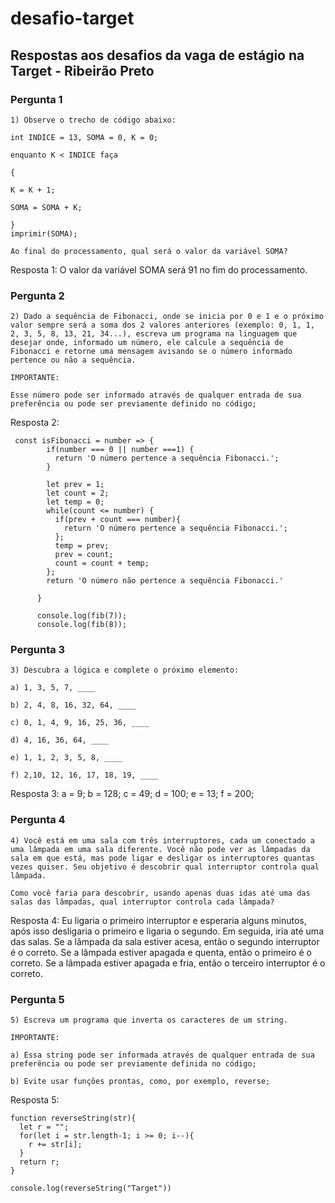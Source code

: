 # desafio-target
## Respostas aos desafios da vaga de estágio na Target - Ribeirão Preto

### Pergunta 1
```
1) Observe o trecho de código abaixo:

int INDICE = 13, SOMA = 0, K = 0;

enquanto K < INDICE faça

{

K = K + 1;

SOMA = SOMA + K;

}
imprimir(SOMA);

Ao final do processamento, qual será o valor da variável SOMA?
```
 Resposta 1: O valor da variável SOMA será 91 no fim do processamento.

### Pergunta 2
```
2) Dado a sequência de Fibonacci, onde se inicia por 0 e 1 e o próximo valor sempre será a soma dos 2 valores anteriores (exemplo: 0, 1, 1, 2, 3, 5, 8, 13, 21, 34...), escreva um programa na linguagem que desejar onde, informado um número, ele calcule a sequência de Fibonacci e retorne uma mensagem avisando se o número informado pertence ou não a sequência.

IMPORTANTE:

Esse número pode ser informado através de qualquer entrada de sua preferência ou pode ser previamente definido no código;
```

Resposta 2: 
```
 const isFibonacci = number => {
        if(number === 0 || number ===1) {
          return 'O número pertence a sequência Fibonacci.';
        }

        let prev = 1;
        let count = 2;
        let temp = 0;
        while(count <= number) {
          if(prev + count === number){
            return 'O número pertence a sequência Fibonacci.';
          };
          temp = prev;
          prev = count;
          count = count + temp;
        };
        return 'O número não pertence a sequência Fibonacci.'
         
      }

      console.log(fib(7));
      console.log(fib(8));
```
### Pergunta 3 
```
3) Descubra a lógica e complete o próximo elemento:

a) 1, 3, 5, 7, ____

b) 2, 4, 8, 16, 32, 64, ____

c) 0, 1, 4, 9, 16, 25, 36, ____

d) 4, 16, 36, 64, ____

e) 1, 1, 2, 3, 5, 8, ____

f) 2,10, 12, 16, 17, 18, 19, ____
```
Resposta 3: 
  a = 9; 
  b = 128; 
  c = 49; 
  d = 100; 
  e = 13; 
  f = 200;

### Pergunta 4 
```
4) Você está em uma sala com três interruptores, cada um conectado a uma lâmpada em uma sala diferente. Você não pode ver as lâmpadas da sala em que está, mas pode ligar e desligar os interruptores quantas vezes quiser. Seu objetivo é descobrir qual interruptor controla qual lâmpada.

Como você faria para descobrir, usando apenas duas idas até uma das salas das lâmpadas, qual interruptor controla cada lâmpada?
```
Resposta 4: 
    Eu ligaria o primeiro interruptor e esperaria alguns minutos, após isso desligaria o primeiro e ligaria o segundo. Em seguida, iria até uma das salas. 
    Se a lâmpada da sala estiver acesa, então o segundo interruptor é o correto. Se a lâmpada estiver apagada e quenta, então o primeiro é o correto. Se  a lâmpada estiver apagada e fria, então o terceiro interruptor é o correto.

### Pergunta 5 
```
5) Escreva um programa que inverta os caracteres de um string.

IMPORTANTE:

a) Essa string pode ser informada através de qualquer entrada de sua preferência ou pode ser previamente definida no código;

b) Evite usar funções prontas, como, por exemplo, reverse;
```

Resposta 5: 
```
function reverseString(str){
  let r = "";
  for(let i = str.length-1; i >= 0; i--){
    r += str[i];
  }
  return r;
}
  
console.log(reverseString("Target"))
```
